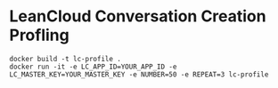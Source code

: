 # LeanCloud Conversation Creation Profling

```
docker build -t lc-profile .
docker run -it -e LC_APP_ID=YOUR_APP_ID -e LC_MASTER_KEY=YOUR_MASTER_KEY -e NUMBER=50 -e REPEAT=3 lc-profile
```
